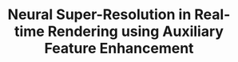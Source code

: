 ---
title: "Neural Super-Resolution in Real-time Rendering using Auxiliary Feature Enhancement"
collection: publications
# permalink: '#'
venue: 'Journal of Database Management'
# paperurl: '#'
authors: '<b>Zhihua Zhong</b>, Guanlin Chen, Rui Wang, Yuchi Huo' 
# project: '#'
# code: '#'
# dataset: '#'
---